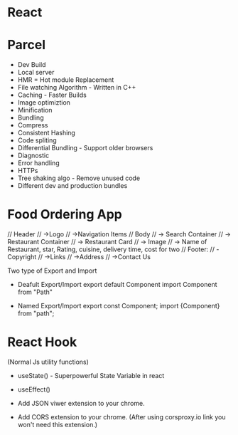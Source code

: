 # React

# Parcel
- Dev Build
- Local server
- HMR = Hot module Replacement
- File watching Algorithm - Written in C++
- Caching - Faster Builds
- Image optimiztion
- Minification
- Bundling
- Compress
- Consistent Hashing
- Code spliting
- Differential Bundling - Support older browsers
- Diagnostic
- Error handling
- HTTPs
- Tree shaking algo - Remove unused code
- Different dev and production bundles



# Food Ordering App

// Header 
//  ->Logo 
//  ->Navigation Items
// Body
//  -> Search Container
//  -> Restaurant Container
//    -> Restaurant Card
//     -> Image
//     -> Name of Restaurant, star, Rating, cuisine, delivery time, cost for two
// Footer:
//  -Copyright 
//  ->Links 
//  ->Address 
//  ->Contact Us


Two type of Export and Import
-  Deafult Export/Import
export default Component
import Component from "Path"

- Named Export/Import
export const Component;
import {Component} from "path";

# React Hook
(Normal Js utility functions)
- useState() - Superpowerful State Variable in react
- useEffect()

- Add JSON viwer extension to your chrome.
- Add CORS extension to your chrome. (After using corsproxy.io link you won't need this extension.)
